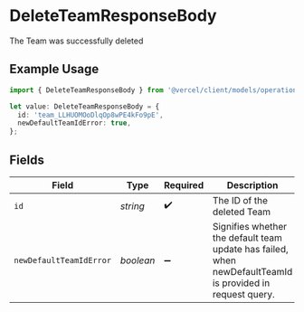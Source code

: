 # DeleteTeamResponseBody

The Team was successfully deleted

## Example Usage

```typescript
import { DeleteTeamResponseBody } from '@vercel/client/models/operations';

let value: DeleteTeamResponseBody = {
  id: 'team_LLHUOMOoDlqOp8wPE4kFo9pE',
  newDefaultTeamIdError: true,
};
```

## Fields

| Field                   | Type      | Required           | Description                                                                                               | Example                       |
| ----------------------- | --------- | ------------------ | --------------------------------------------------------------------------------------------------------- | ----------------------------- |
| `id`                    | _string_  | :heavy_check_mark: | The ID of the deleted Team                                                                                | team_LLHUOMOoDlqOp8wPE4kFo9pE |
| `newDefaultTeamIdError` | _boolean_ | :heavy_minus_sign: | Signifies whether the default team update has failed, when newDefaultTeamId is provided in request query. | true                          |
